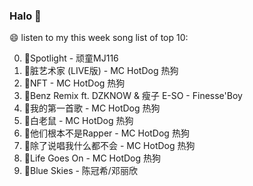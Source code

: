 

### Halo 👋

😄 listen to my this week song list of top 10:

0. 🌈Spotlight - 顽童MJ116
1. 🌈脏艺术家 (LIVE版) - MC HotDog 热狗
2. 🌈NFT - MC HotDog 热狗
3. 🌈Benz Remix ft. DZKNOW & 瘦子 E-SO - Finesse'Boy
4. 🌈我的第一首歌 - MC HotDog 热狗
5. 🌈白老鼠 - MC HotDog 热狗
6. 🌈他们根本不是Rapper - MC HotDog 热狗
7. 🌈除了说唱我什么都不会 - MC HotDog 热狗
8. 🌈Life Goes On - MC HotDog 热狗
9. 🌈Blue Skies - 陈冠希/邓丽欣

